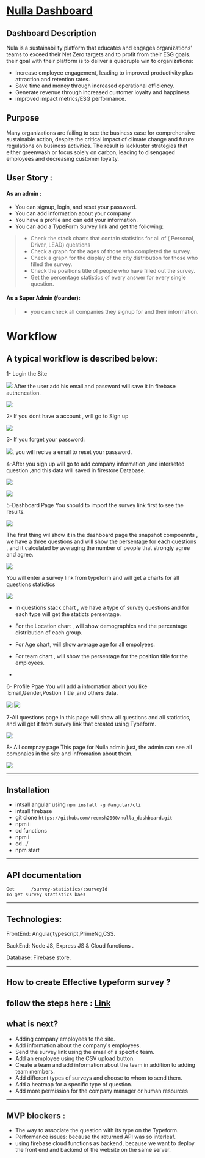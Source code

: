 # [Nulla Dashboard](https://nulla-316b1.web.app)

## Dashboard Description
Nula is a sustainability platform that educates and engages organizations’ teams to exceed their Net Zero targets and to profit from their ESG goals. their goal with their  platform is to deliver a quadruple win to organizations:
* Increase employee engagement, leading to improved productivity plus attraction and retention rates.
* Save time and money through increased operational efficiency.
* Generate revenue through increased customer loyalty and happiness
* improved impact metrics/ESG performance.

## Purpose
 Many organizations are failing to see the business case for comprehensive sustainable action, despite the critical impact of climate change and future regulations on business activities. The result is lackluster strategies that either greenwash or focus solely on carbon, leading to disengaged employees and decreasing customer loyalty.

## User Story :

#### As an admin :
* You can signup, login, and reset your password.
* You can add information about your company 
* You have a profile and can edit your information.
* You can add a TypeForm Survey link and get the following:
> * Check the stack charts that contain statistics for all of ( Personal, Driver, LEAD) questions
> * Check a graph for the ages of those who completed the survey.
> * Check a graph for the display of the city distribution for those who filled the survey.
>* Check the positions title of people who have filled out the survey.
>* Get the percentage statistics of every answer for every single question.

#### As  a Super Admin (founder): 
> * you can check all companies they signup for and their information.



  
  # Workflow
 ## A typical workflow is described below:
  1- Login the Site


![](https://i.imgur.com/qPlTQ4U.png)
After the user add his email and password will save it in firebase authencation.

![](https://i.imgur.com/umretzo.png)

2- If you dont have a account , will go to Sign up 

![](https://i.imgur.com/ngvvDFo.png)

3- If you forget your password:

![](https://i.imgur.com/mt9gCPz.png),
you will recive a email to reset your password.



4-After you sign up will go to add company information ,and interseted question ,and this data will saved in  firestore Database.

![](https://i.imgur.com/VrliIzc.png)


![](https://i.imgur.com/xxtSPB1.png)


5-Dashboard Page
You should to import the survey link first to see the results.

![](https://i.imgur.com/9qnCUAr.png)


The first thing wil show it in the dashboard page the snapshot compoennts , we have a three questions and will show the persentage for each questions , and it calculated by averaging the number of people that strongly agree and agree.



![](https://i.imgur.com/th4KtUS.png)


You will enter a survey link from typeform and will get a charts for all questions statictics


![](https://i.imgur.com/taHywDY.png)

*  In questions stack chart , we have a type of survey questions and for each type will get the staticts persentage.
 
*  For the Location chart , will show demographics and the percentage distribution of each group.
 
*  For Age chart, will show average age for all empolyees.
* For team chart , will show the persentage for the position title for the employees.
* 
6- Profile Pgae
You will add a infromation about you like :Email,Gender,Postion Title ,and others data.

![](https://i.imgur.com/EdCKpUh.png)
![](https://i.imgur.com/k1ZTqL7.png)

7-All questions page 
In this page will show all questions and all statictics, and will get it from survey link that created using Typeform.


![](https://i.imgur.com/0xrghWe.png)

8- All compnay page 
This page for Nulla admin just, the admin can see all compnaies in the site and infromation about them.

![](https://i.imgur.com/hz1uZvD.png)

----------------
## Installation
* intsall angular using ```npm install -g @angular/cli```
* intsall firebase 
* git clone ```https://github.com/reemsh2000/nulla_dashboard.git```
* npm i 
* cd functions
* npm i 
* cd ../
* npm start
------------
## API documentation 
````
Get      /survey-statistics/:surveyId         
To get survey statistics baes
````

---------------
## Technologies:

FrontEnd: Angular,typescript,PrimeNg,CSS.

BackEnd: Node JS, Express JS &  Cloud functions .

Database: Firebase store.

-----------------------
## How to create Effective typeform survey ?

follow the steps here : [Link](https://docs.google.com/document/d/11hEeZ45TovPKbPjAqRp1BA24WwaDU0VoC0_A1uJuJoE/edit?usp=sharing)
------------------------------------
## what is next?
* Adding company employees to the site.
* Add information about the company's employees.
* Send the survey link using the email of a specific team.
* Add an employee using the CSV upload button.
* Create a team and add information about the team in addition to adding team members.
* Add different types of surveys and choose to whom to send them.
* Add a heatmap for a specific type of question.
* Add more permission for the company manager or human resources
-----------------------------------------
## MVP blockers :
* The way to associate the question with its type on the Typeform.
* Performance issues: because the returned API was so interleaf.
* using firebase cloud functions as backend, because we want to deploy the front end and backend of the website on the same server.
